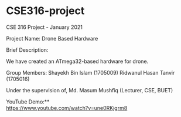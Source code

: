 # CSE316-project

CSE 316 Project - January 2021

Project Name: Drone Based Hardware

Brief Description:

We have created an ATmega32-based hardware for drone.

Group Members:
Shayekh Bin Islam (1705009)
Ridwanul Hasan Tanvir (1705016)

Under the supervision of,
Md. Masum Mushfiq (Lecturer, CSE, BUET)

YouTube Demo:**\
https://www.youtube.com/watch?v=une0RKjgrm8

